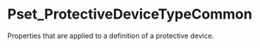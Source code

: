 # Pset_ProtectiveDeviceTypeCommon

Properties that are applied to a definition of a protective device.<!-- end of definition -->
